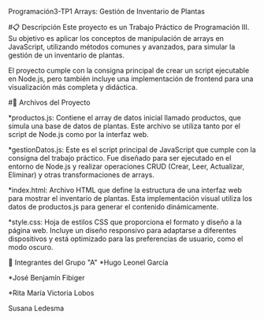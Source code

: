 Programación3-TP1 Arrays: Gestión de Inventario de Plantas

#📋 Descripción
Este proyecto es un Trabajo Práctico de Programación III. Su objetivo es aplicar los conceptos de manipulación de arrays en JavaScript, utilizando métodos comunes y avanzados, para simular la gestión de un inventario de plantas.

El proyecto cumple con la consigna principal de crear un script ejecutable en Node.js, pero también incluye una implementación de frontend para una visualización más completa y didáctica.

#📂 Archivos del Proyecto

*productos.js: Contiene el array de datos inicial llamado productos, que simula una base de datos de plantas. Este archivo se utiliza tanto por el script de Node.js como por la interfaz web.

*gestionDatos.js: Este es el script principal de JavaScript que cumple con la consigna del trabajo práctico. Fue diseñado para ser ejecutado en el entorno de Node.js y realizar operaciones CRUD (Crear, Leer, Actualizar, Eliminar) y otras transformaciones de arrays.

*index.html: Archivo HTML que define la estructura de una interfaz web para mostrar el inventario de plantas. Esta implementación visual utiliza los datos de productos.js para generar el contenido dinámicamente.

*style.css: Hoja de estilos CSS que proporciona el formato y diseño a la página web. Incluye un diseño responsivo para adaptarse a diferentes dispositivos y está optimizado para las preferencias de usuario, como el modo oscuro.

👥 Integrantes del Grupo "A"
*Hugo Leonel García

*José Benjamín Fibiger

*Rita María Victoria Lobos

Susana Ledesma
